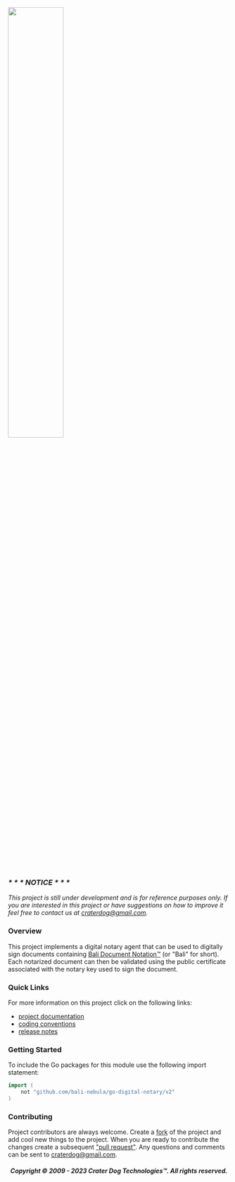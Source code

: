 <img src="https://craterdog.com/images/CraterDog.png" width="50%">

### _\* \* \* NOTICE \* \* \*_
_This project is still under development and is for reference purposes only. If
you are interested in this project or have suggestions on how to improve it feel
free to contact us at [craterdog@gmail.com](mailto:craterdog@gmail.com)._

### Overview
This project implements a digital notary agent that can be used to digitally
sign documents containing
[Bali Document Notation™](https://github.com/bali-nebula/specifications/wiki/Language-Specification)
(or "Bali" for short). Each notarized document can then be validated using the
public certificate associated with the notary key used to sign the document.

### Quick Links
For more information on this project click on the following links:
 * [project documentation](https://github.com/bali-nebula/go-digital-notary/wiki)
 * [coding conventions](https://github.com/craterdog/go-collection-framework/wiki/conventions)
 * [release notes](https://github.com/bali-nebula/go-digital-notary/wiki/releases)

### Getting Started
To include the Go packages for this module use the following import statement:
```go
import (
	not "github.com/bali-nebula/go-digital-notary/v2"
)
```

### Contributing
Project contributors are always welcome. Create a
[fork](https://github.com/bali-nebula/go-digital-notary) of the project and add cool
new things to the project. When you are ready to contribute the changes create a subsequent
["pull request"](https://help.github.com/articles/about-pull-requests/). Any questions and
comments can be sent to [craterdog@gmail.com](mailto:craterdog@gmail.com).

<H5 align="center"> Copyright © 2009 - 2023  Crater Dog Technologies™. All rights reserved. </H5>
